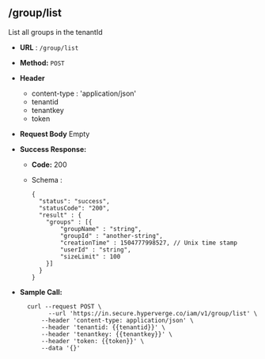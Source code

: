 ## /group/list

List all groups in the tenantId

* **URL** : `/group/list`
  
* **Method:** `POST`

* **Header**
	
	- content-type : 'application/json'
	- tenantid 
	- tenantkey
	- token
	
* **Request Body**
	Empty	  
* **Success Response:**

  * **Code:** 200 <br />
  * Schema : 
		
			
		{
		  "status": "success",
		  "statusCode": "200",
		  "result" : {
		  	"groups" : [{
				"groupName" : "string",
				"groupId" : "another-string",
				"creationTime" : 1504777998527, // Unix time stamp
				"userId" : "string",
				"sizeLimit" : 100
			}]
		  }
		}
		
	

* **Sample Call:**

   	
    	curl --request POST \
  			  --url 'https://in.secure.hyperverge.co/iam/v1/group/list' \
            --header 'content-type: application/json' \
            --header 'tenantid: {{tenantid}}' \
            --header 'tenantkey: {{tenantkey}}' \
            --header 'token: {{token}}' \
            --data '{}'
    	
    	
